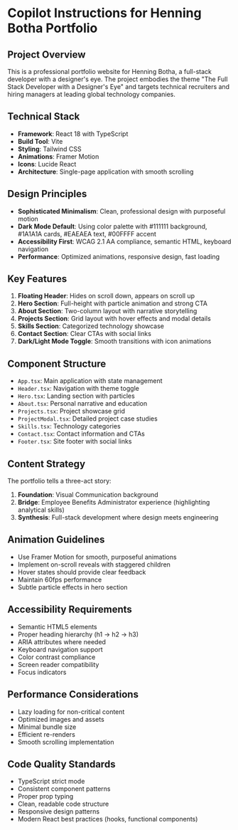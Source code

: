 # Copilot Instructions for Henning Botha Portfolio

<!-- Use this file to provide workspace-specific custom instructions to Copilot. For more details, visit https://code.visualstudio.com/docs/copilot/copilot-customization#_use-a-githubcopilotinstructionsmd-file -->

## Project Overview
This is a professional portfolio website for Henning Botha, a full-stack developer with a designer's eye. The project embodies the theme "The Full Stack Developer with a Designer's Eye" and targets technical recruiters and hiring managers at leading global technology companies.

## Technical Stack
- **Framework**: React 18 with TypeScript
- **Build Tool**: Vite
- **Styling**: Tailwind CSS
- **Animations**: Framer Motion
- **Icons**: Lucide React
- **Architecture**: Single-page application with smooth scrolling

## Design Principles
- **Sophisticated Minimalism**: Clean, professional design with purposeful motion
- **Dark Mode Default**: Using color palette with #111111 background, #1A1A1A cards, #EAEAEA text, #00FFFF accent
- **Accessibility First**: WCAG 2.1 AA compliance, semantic HTML, keyboard navigation
- **Performance**: Optimized animations, responsive design, fast loading

## Key Features
1. **Floating Header**: Hides on scroll down, appears on scroll up
2. **Hero Section**: Full-height with particle animation and strong CTA
3. **About Section**: Two-column layout with narrative storytelling
4. **Projects Section**: Grid layout with hover effects and modal details
5. **Skills Section**: Categorized technology showcase
6. **Contact Section**: Clear CTAs with social links
7. **Dark/Light Mode Toggle**: Smooth transitions with icon animations

## Component Structure
- `App.tsx`: Main application with state management
- `Header.tsx`: Navigation with theme toggle
- `Hero.tsx`: Landing section with particles
- `About.tsx`: Personal narrative and education
- `Projects.tsx`: Project showcase grid
- `ProjectModal.tsx`: Detailed project case studies
- `Skills.tsx`: Technology categories
- `Contact.tsx`: Contact information and CTAs
- `Footer.tsx`: Site footer with social links

## Content Strategy
The portfolio tells a three-act story:
1. **Foundation**: Visual Communication background
2. **Bridge**: Employee Benefits Administrator experience (highlighting analytical skills)
3. **Synthesis**: Full-stack development where design meets engineering

## Animation Guidelines
- Use Framer Motion for smooth, purposeful animations
- Implement on-scroll reveals with staggered children
- Hover states should provide clear feedback
- Maintain 60fps performance
- Subtle particle effects in hero section

## Accessibility Requirements
- Semantic HTML5 elements
- Proper heading hierarchy (h1 → h2 → h3)
- ARIA attributes where needed
- Keyboard navigation support
- Color contrast compliance
- Screen reader compatibility
- Focus indicators

## Performance Considerations
- Lazy loading for non-critical content
- Optimized images and assets
- Minimal bundle size
- Efficient re-renders
- Smooth scrolling implementation

## Code Quality Standards
- TypeScript strict mode
- Consistent component patterns
- Proper prop typing
- Clean, readable code structure
- Responsive design patterns
- Modern React best practices (hooks, functional components)
